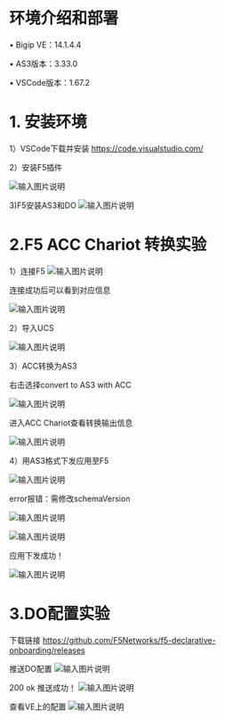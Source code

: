 # 环境介绍和部署

• Bigip VE：14.1.4.4

• AS3版本：3.33.0

• VSCode版本：1.67.2


# 1. 安装环境

1）VSCode下载并安装
https://code.visualstudio.com/

2）安装F5插件

![输入图片说明](pictures/1.png)

3)F5安装AS3和DO
![输入图片说明](pictures/101.png)

# 2.F5 ACC Chariot 转换实验

1）连接F5
![输入图片说明](pictures/2.png)

连接成功后可以看到对应信息

![输入图片说明](pictures/201.png)

2）导入UCS

![输入图片说明](pictures/3.png)

3）ACC转换为AS3

右击选择convert to AS3 with ACC 

![输入图片说明](pictures/4.png)

进入ACC Chariot查看转换输出信息

![输入图片说明](pictures/5.png)

4）用AS3格式下发应用至F5

![输入图片说明](pictures/6.png)

error报错：需修改schemaVersion

![输入图片说明](pictures/7.png)

![输入图片说明](pictures/8.png)

应用下发成功！

![输入图片说明](pictures/9.png)

# 3.DO配置实验 

下载链接 https://github.com/F5Networks/f5-declarative-onboarding/releases

推送DO配置
![输入图片说明](pictures/10.png)

200 ok 推送成功！
![输入图片说明](pictures/12.png)

查看VE上的配置
![输入图片说明](pictures/13.png)